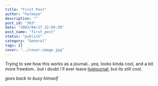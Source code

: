 ```yaml
---
title: "First Post"
author: "halkeye"
description: ""
post_id: "363"
date: "2003/04/17 22:04:39"
post_name: "first_post"
status: "publish"
category: "General"
tags: []
cover: "../cover-image.jpg"
---
```


Trying to see how this works as a journal..
yea, looks kinda cool, and a bit more freedom.. but i doubt i'll ever leave [livejournal](https://www.livejournal.com/), but its still cool.

*goes back to busy himself*
